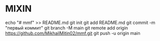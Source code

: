 # MIXIN
echo "# mmf" >> README.md 
git init 
git add README.md 
git commit -m "первый коммит" 
git branch -M main 
git remote add origin https://github.com/MikhailMitin02/mmf.git
 git push -u origin main
 
